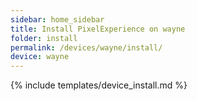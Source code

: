 ```yaml
---
sidebar: home_sidebar
title: Install PixelExperience on wayne
folder: install
permalink: /devices/wayne/install/
device: wayne
---
```

{% include templates/device_install.md %}
